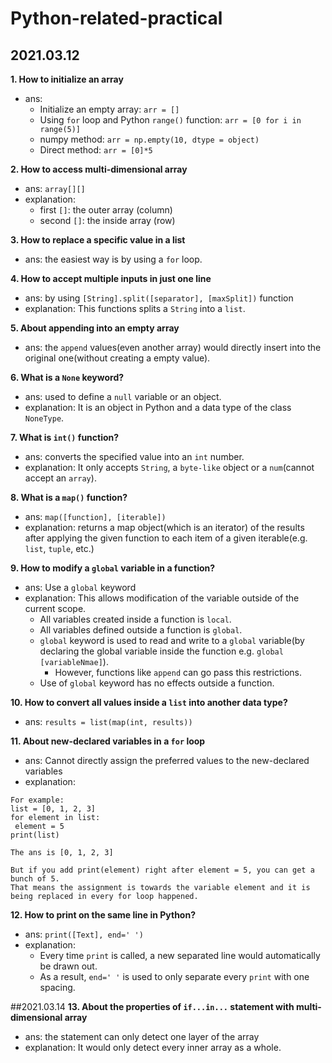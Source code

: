 # Python-related-practical
## 2021.03.12
**1. How to initialize an array**
   - ans: 
      - Initialize an empty array: `arr = []`
      - Using `for` loop and Python `range()` function: `arr = [0 for i in range(5)]`
      - numpy method: `arr = np.empty(10, dtype = object)`
      - Direct method: `arr = [0]*5`
      
**2. How to access multi-dimensional array**
   - ans: `array[][]`
   - explanation:
      - first `[]`: the outer array (column)
      - second `[]`: the inside array (row)
     
**3. How to replace a specific value in a list**
   - ans: the easiest way is by using a `for` loop.

**4. How to accept multiple inputs in just one line**
   - ans: by using `[String].split([separator], [maxSplit])` function
   - explanation: This functions splits a `String` into a `list`.

**5. About appending into an empty array**
   - ans: the `append` values(even another array) would directly insert into the original one(without creating a empty value).

**6. What is a `None` keyword?**
   - ans: used to define a `null` variable or an object.
   - explanation: It is an object in Python and a data type of the class `NoneType`.

**7. What is `int()` function?**
   - ans: converts the specified value into an `int` number.
   - explanation: It only accepts `String`, a `byte-like` object or a `num`(cannot accept an `array`).

**8. What is a `map()` function?**
   - ans: `map([function], [iterable])`
   - explanation: returns a map object(which is an iterator) of the results after applying the given function to each item of a given iterable(e.g. `list`, `tuple`, etc.) 

**9. How to  modify a `global` variable in a function?**
   - ans: Use a `global` keyword
   - explanation: This allows modification of the variable outside of the current scope.
      - All variables created inside a function is `local`.
      - All variables defined outside a function is `global`.
      - `global` keyword is used to read and write to a `global` variable(by declaring the global variable inside the function e.g. `global [variableNmae]`).
         - However, functions like `append` can go pass this restrictions.
      - Use of `global` keyword has no effects outside a function.
      

**10. How to convert all values inside a `list` into another data type?**
   - ans: `results = list(map(int, results))`

**11. About new-declared variables in a `for` loop**
   - ans: Cannot directly assign the preferred values to the new-declared variables
   - explanation:
   ```
   For example:
   list = [0, 1, 2, 3]
   for element in list:
    element = 5
   print(list)
   
   The ans is [0, 1, 2, 3]
   
   But if you add print(element) right after element = 5, you can get a bunch of 5.
   That means the assignment is towards the variable element and it is being replaced in every for loop happened.
   ```

**12. How to print on the same line in Python?**
   - ans: `print([Text], end=' ')`
   - explanation:
      - Every time `print` is called, a new separated line would automatically be drawn out.
      - As a result, `end=' '` is used to only separate every `print` with one spacing.

##2021.03.14
**13. About the properties of `if...in...` statement with multi-dimensional array**
   - ans: the statement can only detect one layer of the array
   - explanation: It would only detect every inner array as a whole.
